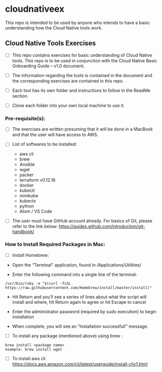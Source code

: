 # cloudnativeex

This repo is intended to be used by anyone who intends to have a basic understanding how the Cloud Native tools work.

## Cloud Native Tools Exercises

- [ ] This repo contains exercises for basic understanding of Cloud Native tools. This repo is to be used
in conjunction with the Cloud Native Basic Onboarding Guide – v1.0 document.

- [ ] The information regarding the tools is contained in the document and the corresponding exercises are
contained in this repo.

- [ ] Each tool has its own folder and instructions to follow in the ReadMe section.

- [ ] Clone each folder into your own local machine to use it.


### Pre-requisite(s):

- [ ] The exercises are written presuming that it will be done in a MacBook and that the user
will have access to AWS.

- [ ] List of softwares to be installed:

  * aws cli
  * brew
  * Ansible
  * wget
  * packer
  * terraform v0.12.16
  * docker
  * kubectl
  * minikube
  * kubectx
  * python
  * Atom / VS Code

- [ ] The user must have GitHub account already. For basics of Git, please refer to the link below:
https://guides.github.com/introduction/git-handbook/

### How to Install Required Packages in Mac:

- [ ] Install Homebrew:

* Open the “Terminal” application, found in /Applications/Utilities/

* Enter the following command into a single line of the terminal:
```
/usr/bin/ruby -e "$(curl -fsSL https://raw.githubusercontent.com/Homebrew/install/master/install)"
```

* Hit Return and you’ll see a series of lines about what the script will install and where, hit Return again to agree or hit Escape to cancel

* Enter the administrator password (required by sudo execution) to begin installation

* When complete, you will see an “Installation successful!” message.

- [ ] To install any package (mentioned above) using brew :

```
brew install <package name>
example: brew install wget
```

- [ ]  To install aws cli
https://docs.aws.amazon.com/cli/latest/userguide/install-cliv1.html
